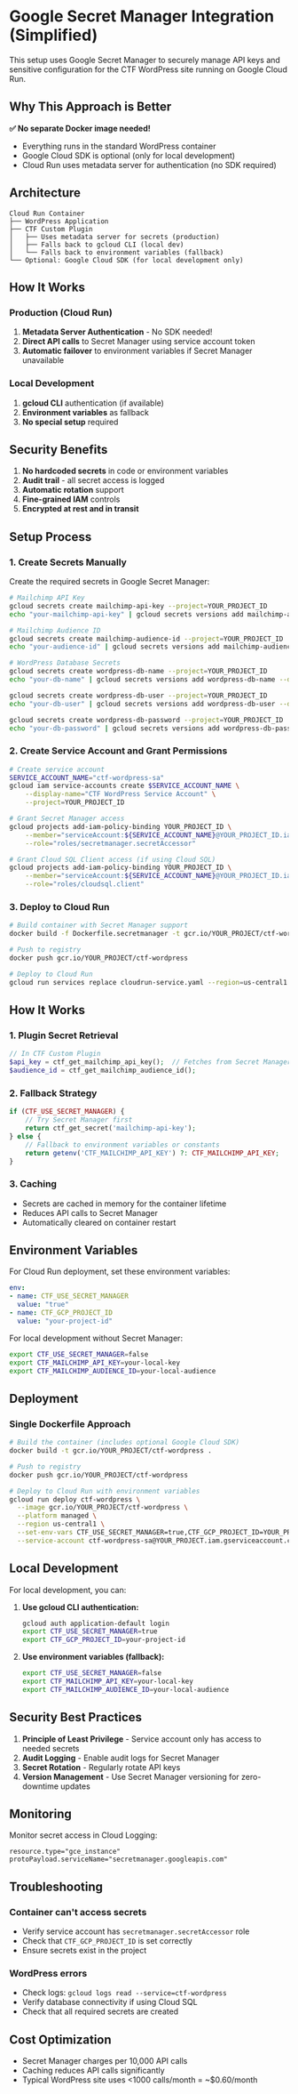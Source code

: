 # Google Secret Manager Integration (Simplified)

This setup uses Google Secret Manager to securely manage API keys and sensitive configuration for the CTF WordPress site running on Google Cloud Run.

## Why This Approach is Better

**✅ No separate Docker image needed!**
- Everything runs in the standard WordPress container
- Google Cloud SDK is optional (only for local development)
- Cloud Run uses metadata server for authentication (no SDK required)

## Architecture

```
Cloud Run Container
├── WordPress Application
├── CTF Custom Plugin
│   ├── Uses metadata server for secrets (production)
│   ├── Falls back to gcloud CLI (local dev)
│   └── Falls back to environment variables (fallback)
└── Optional: Google Cloud SDK (for local development only)
```

## How It Works

### Production (Cloud Run)
1. **Metadata Server Authentication** - No SDK needed!
2. **Direct API calls** to Secret Manager using service account token
3. **Automatic failover** to environment variables if Secret Manager unavailable

### Local Development
1. **gcloud CLI** authentication (if available)
2. **Environment variables** as fallback
3. **No special setup** required

## Security Benefits

1. **No hardcoded secrets** in code or environment variables
2. **Audit trail** - all secret access is logged
3. **Automatic rotation** support
4. **Fine-grained IAM** controls
5. **Encrypted at rest and in transit**

## Setup Process

### 1. Create Secrets Manually

Create the required secrets in Google Secret Manager:

```bash
# Mailchimp API Key
gcloud secrets create mailchimp-api-key --project=YOUR_PROJECT_ID
echo "your-mailchimp-api-key" | gcloud secrets versions add mailchimp-api-key --data-file=- --project=YOUR_PROJECT_ID

# Mailchimp Audience ID  
gcloud secrets create mailchimp-audience-id --project=YOUR_PROJECT_ID
echo "your-audience-id" | gcloud secrets versions add mailchimp-audience-id --data-file=- --project=YOUR_PROJECT_ID

# WordPress Database Secrets
gcloud secrets create wordpress-db-name --project=YOUR_PROJECT_ID
echo "your-db-name" | gcloud secrets versions add wordpress-db-name --data-file=- --project=YOUR_PROJECT_ID

gcloud secrets create wordpress-db-user --project=YOUR_PROJECT_ID  
echo "your-db-user" | gcloud secrets versions add wordpress-db-user --data-file=- --project=YOUR_PROJECT_ID

gcloud secrets create wordpress-db-password --project=YOUR_PROJECT_ID
echo "your-db-password" | gcloud secrets versions add wordpress-db-password --data-file=- --project=YOUR_PROJECT_ID
```

### 2. Create Service Account and Grant Permissions

```bash
# Create service account
SERVICE_ACCOUNT_NAME="ctf-wordpress-sa"
gcloud iam service-accounts create $SERVICE_ACCOUNT_NAME \
    --display-name="CTF WordPress Service Account" \
    --project=YOUR_PROJECT_ID

# Grant Secret Manager access
gcloud projects add-iam-policy-binding YOUR_PROJECT_ID \
    --member="serviceAccount:${SERVICE_ACCOUNT_NAME}@YOUR_PROJECT_ID.iam.gserviceaccount.com" \
    --role="roles/secretmanager.secretAccessor"

# Grant Cloud SQL Client access (if using Cloud SQL)
gcloud projects add-iam-policy-binding YOUR_PROJECT_ID \
    --member="serviceAccount:${SERVICE_ACCOUNT_NAME}@YOUR_PROJECT_ID.iam.gserviceaccount.com" \
    --role="roles/cloudsql.client"
```

### 3. Deploy to Cloud Run

```bash
# Build container with Secret Manager support
docker build -f Dockerfile.secretmanager -t gcr.io/YOUR_PROJECT/ctf-wordpress .

# Push to registry
docker push gcr.io/YOUR_PROJECT/ctf-wordpress

# Deploy to Cloud Run
gcloud run services replace cloudrun-service.yaml --region=us-central1
```

## How It Works

### 1. Plugin Secret Retrieval
```php
// In CTF Custom Plugin
$api_key = ctf_get_mailchimp_api_key();  // Fetches from Secret Manager
$audience_id = ctf_get_mailchimp_audience_id();
```

### 2. Fallback Strategy
```php
if (CTF_USE_SECRET_MANAGER) {
    // Try Secret Manager first
    return ctf_get_secret('mailchimp-api-key');
} else {
    // Fallback to environment variables or constants
    return getenv('CTF_MAILCHIMP_API_KEY') ?: CTF_MAILCHIMP_API_KEY;
}
```

### 3. Caching
- Secrets are cached in memory for the container lifetime
- Reduces API calls to Secret Manager
- Automatically cleared on container restart

## Environment Variables

For Cloud Run deployment, set these environment variables:

```yaml
env:
- name: CTF_USE_SECRET_MANAGER
  value: "true"
- name: CTF_GCP_PROJECT_ID  
  value: "your-project-id"
```

For local development without Secret Manager:

```bash
export CTF_USE_SECRET_MANAGER=false
export CTF_MAILCHIMP_API_KEY=your-local-key
export CTF_MAILCHIMP_AUDIENCE_ID=your-local-audience
```

## Deployment

### Single Dockerfile Approach

```bash
# Build the container (includes optional Google Cloud SDK)
docker build -t gcr.io/YOUR_PROJECT/ctf-wordpress .

# Push to registry
docker push gcr.io/YOUR_PROJECT/ctf-wordpress

# Deploy to Cloud Run with environment variables
gcloud run deploy ctf-wordpress \
  --image gcr.io/YOUR_PROJECT/ctf-wordpress \
  --platform managed \
  --region us-central1 \
  --set-env-vars CTF_USE_SECRET_MANAGER=true,CTF_GCP_PROJECT_ID=YOUR_PROJECT \
  --service-account ctf-wordpress-sa@YOUR_PROJECT.iam.gserviceaccount.com
```

## Local Development

For local development, you can:

1. **Use gcloud CLI authentication:**
   ```bash
   gcloud auth application-default login
   export CTF_USE_SECRET_MANAGER=true
   export CTF_GCP_PROJECT_ID=your-project-id
   ```

2. **Use environment variables (fallback):**
   ```bash
   export CTF_USE_SECRET_MANAGER=false
   export CTF_MAILCHIMP_API_KEY=your-local-key
   export CTF_MAILCHIMP_AUDIENCE_ID=your-local-audience
   ```

## Security Best Practices

1. **Principle of Least Privilege** - Service account only has access to needed secrets
2. **Audit Logging** - Enable audit logs for Secret Manager
3. **Secret Rotation** - Regularly rotate API keys
4. **Version Management** - Use Secret Manager versioning for zero-downtime updates

## Monitoring

Monitor secret access in Cloud Logging:
```
resource.type="gce_instance"
protoPayload.serviceName="secretmanager.googleapis.com"
```

## Troubleshooting

### Container can't access secrets
- Verify service account has `secretmanager.secretAccessor` role
- Check that `CTF_GCP_PROJECT_ID` is set correctly
- Ensure secrets exist in the project

### WordPress errors
- Check logs: `gcloud logs read --service=ctf-wordpress`
- Verify database connectivity if using Cloud SQL
- Check that all required secrets are created

## Cost Optimization

- Secret Manager charges per 10,000 API calls
- Caching reduces API calls significantly  
- Typical WordPress site uses <1000 calls/month = ~$0.60/month